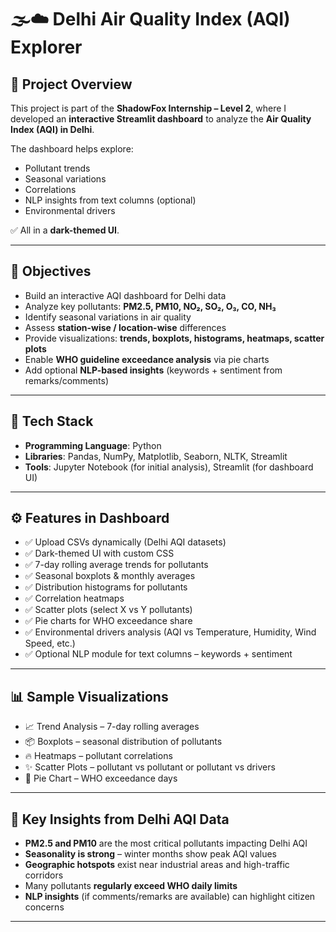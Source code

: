 # 🌫️☁️ Delhi Air Quality Index (AQI) Explorer  

## 📍 Project Overview  
This project is part of the **ShadowFox Internship – Level 2**, where I developed an **interactive Streamlit dashboard** to analyze the **Air Quality Index (AQI) in Delhi**.  

The dashboard helps explore:  
- Pollutant trends  
- Seasonal variations  
- Correlations  
- NLP insights from text columns (optional)  
- Environmental drivers  

✅ All in a **dark-themed UI**.  

---

## 🎯 Objectives  
- Build an interactive AQI dashboard for Delhi data  
- Analyze key pollutants: **PM2.5, PM10, NO₂, SO₂, O₃, CO, NH₃**  
- Identify seasonal variations in air quality  
- Assess **station-wise / location-wise** differences  
- Provide visualizations: **trends, boxplots, histograms, heatmaps, scatter plots**  
- Enable **WHO guideline exceedance analysis** via pie charts  
- Add optional **NLP-based insights** (keywords + sentiment from remarks/comments)  

---

## 🤖 Tech Stack  
- **Programming Language**: Python  
- **Libraries**: Pandas, NumPy, Matplotlib, Seaborn, NLTK, Streamlit  
- **Tools**: Jupyter Notebook (for initial analysis), Streamlit (for dashboard UI)  

---

## ⚙️ Features in Dashboard  
- ✅ Upload CSVs dynamically (Delhi AQI datasets)  
- ✅ Dark-themed UI with custom CSS  
- ✅ 7-day rolling average trends for pollutants  
- ✅ Seasonal boxplots & monthly averages  
- ✅ Distribution histograms for pollutants  
- ✅ Correlation heatmaps  
- ✅ Scatter plots (select X vs Y pollutants)  
- ✅ Pie charts for WHO exceedance share  
- ✅ Environmental drivers analysis (AQI vs Temperature, Humidity, Wind Speed, etc.)  
- ✅ Optional NLP module for text columns – keywords + sentiment  

---

## 📊 Sample Visualizations  
- 📈 Trend Analysis – 7-day rolling averages  
- 📦 Boxplots – seasonal distribution of pollutants  
- 🔥 Heatmaps – pollutant correlations  
- ✨ Scatter Plots – pollutant vs pollutant or pollutant vs drivers  
- 🥧 Pie Chart – WHO exceedance days  

---

## 🔑 Key Insights from Delhi AQI Data  
- **PM2.5 and PM10** are the most critical pollutants impacting Delhi AQI  
- **Seasonality is strong** – winter months show peak AQI values  
- **Geographic hotspots** exist near industrial areas and high-traffic corridors  
- Many pollutants **regularly exceed WHO daily limits**  
- **NLP insights** (if comments/remarks are available) can highlight citizen concerns  

---
